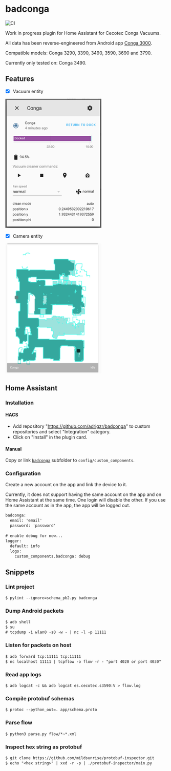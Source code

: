 # badconga

![CI](https://github.com/adrigzr/badconga/workflows/CI/badge.svg)

Work in progress plugin for Home Assistant for Cecotec Conga Vacuums.

All data has been reverse-engineered from Android app [Conga 3000](https://play.google.com/store/apps/details?id=es.cecotec.s3590&hl=es).

Compatible models: Conga 3290, 3390, 3490, 3590, 3690 and 3790.

Currently only tested on: Conga 3490.

## Features

- [x] Vacuum entity

<img src="./images/vacuum.png" width="300"/>

- [x] Camera entity

<img src="./images/camera.png" width="300"/>

## Home Assistant

### Installation

#### HACS

- Add repository "https://github.com/adrigzr/badconga" to custom repositories and select "Integration" category.
- Click on "Install" in the plugin card.

#### Manual

Copy or link [`badconga`](./custom_components/badconga) subfolder to `config/custom_components`.

### Configuration

Create a new account on the app and link the device to it.

Currently, it does not support having the same account on the app and on Home Assistant at the same time. One login will disable the other. If you use the same account as in the app, the app will be logged out.

```
badconga:
  email: 'email'
  password: 'password'

# enable debug for now...
logger:
  default: info
  logs:
    custom_components.badconga: debug
```

## Snippets

### Lint project

```
$ pylint --ignore=schema_pb2.py badconga
```

### Dump Android packets

```
$ adb shell
$ su
# tcpdump -i wlan0 -s0 -w - | nc -l -p 11111
```

### Listen for packets on host

```
$ adb forward tcp:11111 tcp:11111
$ nc localhost 11111 | tcpflow -o flow -r - "port 4020 or port 4030"
```

### Read app logs

```
$ adb logcat -c && adb logcat es.cecotec.s3590:V > flow.log
```

### Compile protobuf schemas

```
$ protoc --python_out=. app/schema.proto
```

### Parse flow

```
$ python3 parse.py flow/*~*.xml
```

### Inspect hex string as protobuf

```
$ git clone https://github.com/mildsunrise/protobuf-inspector.git
$ echo "<hex string>" | xxd -r -p | ./protobuf-inspector/main.py
```
